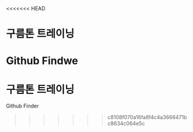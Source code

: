 <<<<<<< HEAD
# 구름톤 트레이닝

Github Findwe
=======
# 구름톤 트레이닝

Github Finder
>>>>>>> c8108f070a16fa8f4c4a3666471bc8634c064e5c
